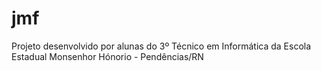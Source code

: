 # jmf
Projeto desenvolvido por alunas do 3º Técnico em Informática da Escola Estadual Monsenhor Hónorio - Pendências/RN
